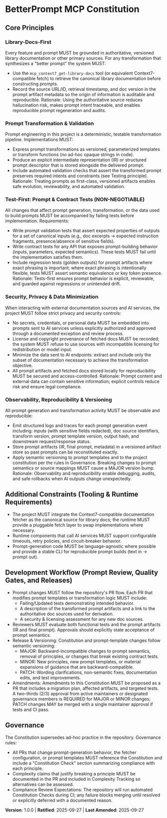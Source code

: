 <!--
Sync Impact Report
- Version change: template (no prior version) → 1.0.0
- Modified principles:
  - Placeholder PRINCIPLE_1_NAME → Library-Docs-First
  - Placeholder PRINCIPLE_2_NAME → Prompt Transformation & Validation
  - Placeholder PRINCIPLE_3_NAME → Test-First: Prompt & Contract Tests
  - Placeholder PRINCIPLE_4_NAME → Security, Privacy & Data Minimization
  - Placeholder PRINCIPLE_5_NAME → Observability, Reproducibility & Versioning
- Added sections:
  - Additional Constraints (Tooling & Runtime Requirements)
  - Development Workflow (Prompt review & gates)
- Removed sections: none
- Templates requiring updates:
  - .specify/templates/plan-template.md ✅ updated
  - .specify/templates/spec-template.md ✅ updated
  - .specify/templates/tasks-template.md ✅ updated
  - .specify/templates/agent-file-template.md ✅ updated
- Follow-up TODOs: none
-->

# BetterPrompt MCP Constitution

## Core Principles

### Library-Docs-First

Every feature and prompt MUST be grounded in authoritative, versioned library documentation or other primary sources. For any transformation that synthesizes a "better prompt" the system MUST:

- Use the `mcp_context7_get-library-docs` tool (or equivalent Context7-compatible fetch) to retrieve the canonical library documentation before constructing prompts.
- Record the source URL/ID, retrieval timestamp, and doc version in the prompt artifact metadata so the origin of information is auditable and reproducible.
  Rationale: Using the authoritative source reduces hallucination risk, makes prompt intent traceable, and enables reproducible prompt regeneration and audits.

### Prompt Transformation & Validation

Prompt engineering in this project is a deterministic, testable transformation pipeline. Implementations MUST:

- Express prompt transformations as versioned, parameterized templates or transform functions (no ad-hoc opaque strings in code).
- Produce an explicit intermediate representation (IR) or structured prompt descriptor that is stored alongside the delivered prompt.
- Include automated validation checks that assert the transformed prompt preserves required intents and constraints (see Testing principle).
  Rationale: Treating prompts as first-class, versioned artifacts enables safe evolution, reviewability, and automated validation.

### Test-First: Prompt & Contract Tests (NON-NEGOTIABLE)

All changes that affect prompt generation, transformation, or the data used to build prompts MUST be accompanied by failing tests before implementation. Requirements:

- Write prompt validation tests that assert expected properties of outputs for a set of canonical inputs (e.g., doc excerpts → expected instruction fragments, presence/absence of sensitive fields).
- Write contract tests for any API that exposes prompt-building behavior (inputs, parameters, expected semantics). These tests MUST fail until the implementation satisfies them.
- Include regression tests (golden outputs) for prompt artifacts where exact phrasing is important; where exact phrasing is intentionally flexible, tests MUST assert semantic equivalence or key token presence.
  Rationale: Tests-first ensures prompt behavior is explicit, reviewable, and guarded against regressions or unintended drift.

### Security, Privacy & Data Minimization

When interacting with external documentation sources and AI services, the project MUST follow strict privacy and security controls:

- No secrets, credentials, or personal data MUST be embedded into prompts sent to AI services unless explicitly authorized and approved through a documented exception and review process.
- License and copyright provenance of fetched docs MUST be recorded; the system MUST refuse to use sources with incompatible licensing for redistribution or model input.
- Minimize the data sent to AI endpoints: extract and include only the subset of documentation necessary to achieve the transformation objective.
- All prompt artifacts and fetched docs stored locally for reproducibility MUST be secured and access-controlled.
  Rationale: Prompt content and external data can contain sensitive information; explicit controls reduce risk and ensure legal compliance.

### Observability, Reproducibility & Versioning

All prompt generation and transformation activity MUST be observable and reproducible:

- Emit structured logs and traces for each prompt generation event including: inputs (with sensitive fields redacted), doc source identifiers, transform version, prompt template version, output hash, and downstream request/response status.
- Store prompt artifacts (IR, final prompt, metadata) in a versioned artifact store so past prompts can be reconstituted exactly.
- Apply semantic versioning to prompt templates and to the project constitution per the rules in Governance. Breaking changes to prompt semantics or source mappings MUST cause a MAJOR version bump.
  Rationale: Observability and reproducibility enable debugging, audits, and safe rollbacks when AI outputs change unexpectedly.

## Additional Constraints (Tooling & Runtime Requirements)

- The project MUST integrate the Context7-compatible documentation fetcher as the canonical source for library docs; the runtime MUST provide a pluggable fetch layer to swap implementations where necessary.
- Runtime components that call AI services MUST support configurable timeouts, retry policies, and circuit-breaker behavior.
- Prompt-generation code MUST be language-agnostic where possible and provide a stable CLI for reproducible prompt builds (text in → prompt out).

## Development Workflow (Prompt Review, Quality Gates, and Releases)

- Prompt changes MUST follow the repository's PR flow. Each PR that modifies prompt templates or transformation logic MUST include:
  - Failing/Updated tests demonstrating intended behavior.
  - A description of the transformed prompt artifacts and a link to the authoritative doc sources used for derivation.
  - A security & licensing assessment for any new doc sources.
- Reviewers MUST evaluate both functional tests and the prompt artifacts (IR and final prompt). Approvals should explicitly state acceptance of prompt semantics.
- Release & Versioning: Constitution and prompt-template changes follow semantic versioning:
  - MAJOR: Backward-incompatible changes to prompt semantics, removal of principles, or changes that break existing contract tests.
  - MINOR: New principles, new prompt templates, or material expansions of guidance that are backward-compatible.
  - PATCH: Wording clarifications, non-semantic fixes, documentation edits, and test improvements.
- Amendments: Amendments to this Constitution MUST be proposed as a PR that includes a migration plan, affected artifacts, and targeted tests. A two-thirds (2/3) approval from active maintainers or designated governance members is REQUIRED for MAJOR or MINOR changes; PATCH changes MAY be merged with a single maintainer approval if tests and CI pass.

## Governance

The Constitution supersedes ad-hoc practice in the repository. Governance rules:

- All PRs that change prompt-generation behavior, the fetcher configuration, or prompt templates MUST reference the Constitution and include a "Constitution Check" section summarizing compliance with each principle.
- Complexity claims that justify breaking a principle MUST be documented in the PR and included in Complexity Tracking so alternatives can be assessed.
- Compliance Review Expectations: The repository will run automated Constitution Checks during CI; any failure blocks merging until resolved or explicitly deferred with a documented reason.

**Version**: 1.0.0 | **Ratified**: 2025-09-27 | **Last Amended**: 2025-09-27
